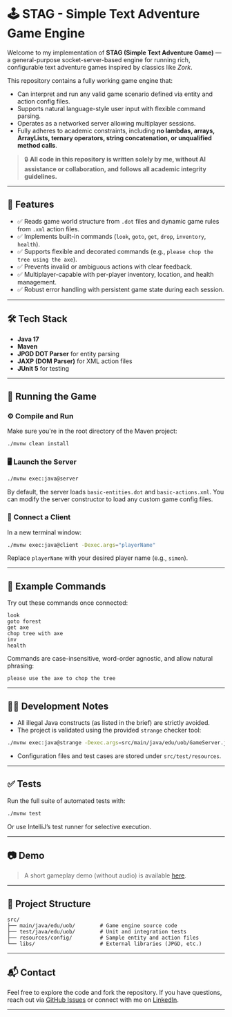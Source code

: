 
# 🕹️ STAG - Simple Text Adventure Game Engine

Welcome to my implementation of **STAG (Simple Text Adventure Game)** — a general-purpose socket-server-based engine for running rich, configurable text adventure games inspired by classics like _Zork_.

This repository contains a fully working game engine that:
- Can interpret and run any valid game scenario defined via entity and action config files.
- Supports natural language-style user input with flexible command parsing.
- Operates as a networked server allowing multiplayer sessions.
- Fully adheres to academic constraints, including **no lambdas, arrays, ArrayLists, ternary operators, string concatenation, or unqualified method calls**.

> 🔒 **All code in this repository is written solely by me, without AI assistance or collaboration, and follows all academic integrity guidelines.**

---

## 🚀 Features

- ✅ Reads game world structure from `.dot` files and dynamic game rules from `.xml` action files.
- ✅ Implements built-in commands (`look`, `goto`, `get`, `drop`, `inventory`, `health`).
- ✅ Supports flexible and decorated commands (e.g., `please chop the tree using the axe`).
- ✅ Prevents invalid or ambiguous actions with clear feedback.
- ✅ Multiplayer-capable with per-player inventory, location, and health management.
- ✅ Robust error handling with persistent game state during each session.

---

## 🛠️ Tech Stack

- **Java 17**
- **Maven**
- **JPGD DOT Parser** for entity parsing
- **JAXP (DOM Parser)** for XML action files
- **JUnit 5** for testing

---

## 🧪 Running the Game

### ⚙️ Compile and Run

Make sure you're in the root directory of the Maven project:

```bash
./mvnw clean install
```

### 🖥️ Launch the Server

```bash
./mvnw exec:java@server
```

By default, the server loads `basic-entities.dot` and `basic-actions.xml`. You can modify the server constructor to load any custom game config files.

### 💬 Connect a Client

In a new terminal window:

```bash
./mvnw exec:java@client -Dexec.args="playerName"
```

Replace `playerName` with your desired player name (e.g., `simon`).

---

## 🧾 Example Commands

Try out these commands once connected:

```
look
goto forest
get axe
chop tree with axe
inv
health
```

Commands are case-insensitive, word-order agnostic, and allow natural phrasing:

```
please use the axe to chop the tree
```

---

## 👩‍💻 Development Notes

- All illegal Java constructs (as listed in the brief) are strictly avoided.
- The project is validated using the provided `strange` checker tool:

```bash
./mvnw exec:java@strange -Dexec.args=src/main/java/edu/uob/GameServer.java
```

- Configuration files and test cases are stored under `src/test/resources`.

---

## ✅ Tests

Run the full suite of automated tests with:

```bash
./mvnw test
```

Or use IntelliJ’s test runner for selective execution.

---

## 📷 Demo

> A short gameplay demo (without audio) is available [here](03%20Game%20Engine/video/adventure.mp4).

---

## 📁 Project Structure

```
src/
├── main/java/edu/uob/        # Game engine source code
├── test/java/edu/uob/        # Unit and integration tests
├── resources/config/         # Sample entity and action files
└── libs/                     # External libraries (JPGD, etc.)
```

---

## 📬 Contact

Feel free to explore the code and fork the repository. If you have questions, reach out via [GitHub Issues](https://github.com/ShrirangL/STAG/issues) or connect with me on [LinkedIn](https://www.linkedin.com/in/shrirang-lokhande-b402bb15b/).

---
